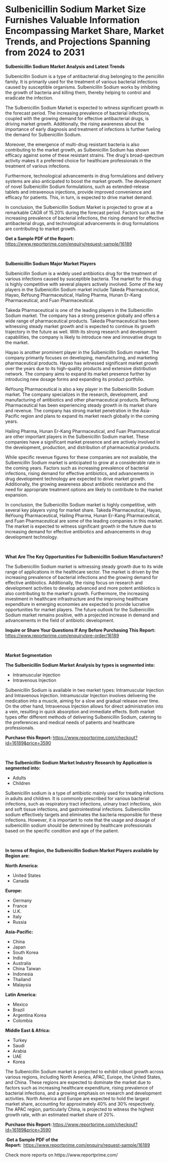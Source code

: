 <p><h1>Sulbenicillin Sodium Market Size Furnishes Valuable Information Encompassing Market Share, Market Trends, and Projections Spanning from 2024 to 2031</h1></p><p><strong>Sulbenicillin Sodium Market Analysis and Latest Trends</strong></p>
<p><p>Sulbenicillin Sodium is a type of antibacterial drug belonging to the penicillin family. It is primarily used for the treatment of various bacterial infections caused by susceptible organisms. Sulbenicillin Sodium works by inhibiting the growth of bacteria and killing them, thereby helping to control and eradicate the infection.</p><p>The Sulbenicillin Sodium Market is expected to witness significant growth in the forecast period. The increasing prevalence of bacterial infections, coupled with the growing demand for effective antibacterial drugs, is driving market growth. Additionally, the rising awareness about the importance of early diagnosis and treatment of infections is further fueling the demand for Sulbenicillin Sodium.</p><p>Moreover, the emergence of multi-drug resistant bacteria is also contributing to the market growth, as Sulbenicillin Sodium has shown efficacy against some of these resistant strains. The drug's broad-spectrum activity makes it a preferred choice for healthcare professionals in the treatment of various infections.</p><p>Furthermore, technological advancements in drug formulations and delivery systems are also anticipated to boost the market growth. The development of novel Sulbenicillin Sodium formulations, such as extended-release tablets and intravenous injections, provide improved convenience and efficacy for patients. This, in turn, is expected to drive market demand.</p><p>In conclusion, the Sulbenicillin Sodium Market is projected to grow at a remarkable CAGR of 15.20% during the forecast period. Factors such as the increasing prevalence of bacterial infections, the rising demand for effective antibacterial drugs, and technological advancements in drug formulations are contributing to market growth.</p></p>
<p><strong>Get a Sample PDF of the Report:&nbsp;</strong> <a href="https://www.reportprime.com/enquiry/request-sample/16189">https://www.reportprime.com/enquiry/request-sample/16189</a></p>
<p>&nbsp;</p>
<p><strong>Sulbenicillin Sodium Major Market Players</strong></p>
<p><p>Sulbenicillin Sodium is a widely used antibiotics drug for the treatment of various infections caused by susceptible bacteria. The market for this drug is highly competitive with several players actively involved. Some of the key players in the Sulbenicillin Sodium market include Takeda Pharmaceutical, Hayao, ReYoung Pharmaceutical, Hailing Pharma, Hunan Er-Kang Pharmaceutical, and Fuan Pharmaceutical.</p><p>Takeda Pharmaceutical is one of the leading players in the Sulbenicillin Sodium market. The company has a strong presence globally and offers a wide range of pharmaceutical products. Takeda Pharmaceutical has been witnessing steady market growth and is expected to continue its growth trajectory in the future as well. With its strong research and development capabilities, the company is likely to introduce new and innovative drugs to the market.</p><p>Hayao is another prominent player in the Sulbenicillin Sodium market. The company primarily focuses on developing, manufacturing, and marketing pharmaceutical products. Hayao has witnessed significant market growth over the years due to its high-quality products and extensive distribution network. The company aims to expand its market presence further by introducing new dosage forms and expanding its product portfolio.</p><p>ReYoung Pharmaceutical is also a key player in the Sulbenicillin Sodium market. The company specializes in the research, development, and manufacturing of antibiotics and other pharmaceutical products. ReYoung Pharmaceutical has been experiencing steady growth in its market share and revenue. The company has strong market penetration in the Asia-Pacific region and plans to expand its market reach globally in the coming years.</p><p>Hailing Pharma, Hunan Er-Kang Pharmaceutical, and Fuan Pharmaceutical are other important players in the Sulbenicillin Sodium market. These companies have a significant market presence and are actively involved in the development, production, and distribution of pharmaceutical products.</p><p>While specific revenue figures for these companies are not available, the Sulbenicillin Sodium market is anticipated to grow at a considerable rate in the coming years. Factors such as increasing prevalence of bacterial infections, rising demand for effective antibiotics, and advancements in drug development technology are expected to drive market growth. Additionally, the growing awareness about antibiotic resistance and the need for appropriate treatment options are likely to contribute to the market expansion.</p><p>In conclusion, the Sulbenicillin Sodium market is highly competitive, with several key players vying for market share. Takeda Pharmaceutical, Hayao, ReYoung Pharmaceutical, Hailing Pharma, Hunan Er-Kang Pharmaceutical, and Fuan Pharmaceutical are some of the leading companies in this market. The market is expected to witness significant growth in the future due to increasing demand for effective antibiotics and advancements in drug development technology.</p></p>
<p>&nbsp;</p>
<p><strong>What Are The Key Opportunities For Sulbenicillin Sodium Manufacturers?</strong></p>
<p><p>The Sulbenicillin Sodium market is witnessing steady growth due to its wide range of applications in the healthcare sector. The market is driven by the increasing prevalence of bacterial infections and the growing demand for effective antibiotics. Additionally, the rising focus on research and development activities to develop advanced and more potent antibiotics is also contributing to the market's growth. Furthermore, the increasing investment in healthcare infrastructure and the improving healthcare expenditure in emerging economies are expected to provide lucrative opportunities for market players. The future outlook for the Sulbenicillin Sodium market remains positive, with a projected increase in demand and advancements in the field of antibiotic development.</p></p>
<p><strong>Inquire or Share Your Questions If Any Before Purchasing This Report:</strong> <a href="https://www.reportprime.com/enquiry/pre-order/16189">https://www.reportprime.com/enquiry/pre-order/16189</a></p>
<p>&nbsp;</p>
<p><strong>Market Segmentation</strong></p>
<p><strong>The Sulbenicillin Sodium Market Analysis by types is segmented into:</strong></p>
<p><ul><li>Intramuscular Injection</li><li>Intravenous Injection</li></ul></p>
<p><p>Sulbenicillin Sodium is available in two market types: Intramuscular Injection and Intravenous Injection. Intramuscular Injection involves delivering the medication into a muscle, aiming for a slow and gradual release over time. On the other hand, Intravenous Injection allows for direct administration into a vein, resulting in quick absorption and immediate effects. Both market types offer different methods of delivering Sulbenicillin Sodium, catering to the preferences and medical needs of patients and healthcare professionals.</p></p>
<p><strong>Purchase this Report:&nbsp;</strong><a href="https://www.reportprime.com/checkout?id=16189&price=3590">https://www.reportprime.com/checkout?id=16189&price=3590</a></p>
<p>&nbsp;</p>
<p><strong>The Sulbenicillin Sodium Market Industry Research by Application is segmented into:</strong></p>
<p><ul><li>Adults</li><li>Children</li></ul></p>
<p><p>Sulbenicillin sodium is a type of antibiotic mainly used for treating infections in adults and children. It is commonly prescribed for various bacterial infections, such as respiratory tract infections, urinary tract infections, skin and soft tissue infections, and gastrointestinal infections. Sulbenicillin sodium effectively targets and eliminates the bacteria responsible for these infections. However, it is important to note that the usage and dosage of sulbenicillin sodium should be determined by healthcare professionals based on the specific condition and age of the patient.</p></p>
<p>&nbsp;</p>
<p><strong>In terms of Region, the Sulbenicillin Sodium Market Players available by Region are:</strong></p>
<p>
    <p> <strong> North America: </strong>
        <ul>
            <li>United States</li>
            <li>Canada</li>
        </ul>
        </p> 
    <p> <strong> Europe: </strong>
        <ul>
            <li>Germany</li>
            <li>France</li>
            <li>U.K.</li>
            <li>Italy</li>
            <li>Russia</li>
        </ul>
        </p> 
    <p> <strong> Asia-Pacific: </strong>
        <ul>
            <li>China</li>
            <li>Japan</li>
            <li>South Korea</li>
            <li>India</li>
            <li>Australia</li>
            <li>China Taiwan</li>
            <li>Indonesia</li>
            <li>Thailand</li>
            <li>Malaysia</li>
        </ul>
        </p> 
    <p> <strong> Latin America: </strong>
        <ul>
            <li>Mexico</li>
            <li>Brazil</li>
            <li>Argentina Korea</li>
            <li>Colombia</li>
        </ul>
        </p> 
    <p> <strong> Middle East & Africa: </strong>
        <ul>
            <li>Turkey</li>
            <li>Saudi</li>
            <li>Arabia</li>
            <li>UAE</li>
            <li>Korea</li>
        </ul>
    </p>
    </p>
<p><p>The Sulbenicillin Sodium market is projected to exhibit robust growth across various regions, including North America, APAC, Europe, the United States, and China. These regions are expected to dominate the market due to factors such as increasing healthcare expenditure, rising prevalence of bacterial infections, and a growing emphasis on research and development activities. North America and Europe are expected to hold the largest market share, accounting for approximately 40% and 30% respectively. The APAC region, particularly China, is projected to witness the highest growth rate, with an estimated market share of 20%.</p></p>
<p><strong>Purchase this Report: </strong><a href="https://www.reportprime.com/checkout?id=16189&price=3590">https://www.reportprime.com/checkout?id=16189&price=3590</a></p>
<p>&nbsp;<strong>Get a Sample PDF of the Report:&nbsp;&nbsp;</strong><a href="https://www.reportprime.com/enquiry/request-sample/16189">https://www.reportprime.com/enquiry/request-sample/16189</a></p>
<p><strong></strong></p>
<p>Check more reports on https://www.reportprime.com/</p>